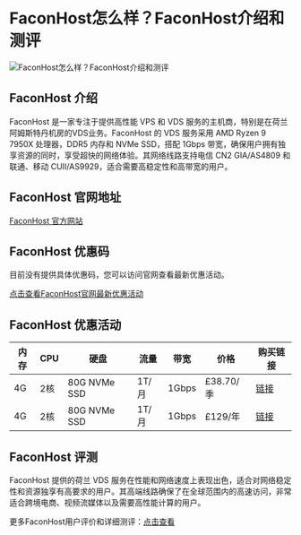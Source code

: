 # FaconHost怎么样？FaconHost介绍和测评

![FaconHost怎么样？FaconHost介绍和测评](https://github.com/user-attachments/assets/4926990b-9a75-4736-8508-55deeb970e82)

## FaconHost 介绍
FaconHost 是一家专注于提供高性能 VPS 和 VDS 服务的主机商，特别是在荷兰阿姆斯特丹机房的VDS业务。FaconHost 的 VDS 服务采用 AMD Ryzen 9 7950X 处理器，DDR5 内存和 NVMe SSD，搭配 1Gbps 带宽，确保用户拥有独享资源的同时，享受超快的网络体验。其网络线路支持电信 CN2 GIA/AS4809 和联通、移动 CUII/AS9929，适合需要高稳定性和高带宽的用户。

## FaconHost 官网地址
[FaconHost 官方网站](https://client.faconhost.com/order/forms/a/MjYx)

## FaconHost 优惠码
目前没有提供具体优惠码，您可以访问官网查看最新优惠活动。

[点击查看FaconHost官网最新优惠活动](https://client.faconhost.com/order/forms/a/MjYx)

## FaconHost 优惠活动

| 内存 | CPU  | 硬盘   | 流量   | 带宽    | 价格       | 购买链接 |
|------|------|--------|--------|---------|------------|----------|
| 4G   | 2核  | 80G NVMe SSD | 1T/月  | 1Gbps  | £38.70/季  | [链接](https://client.faconhost.com/order/main/packages/KVM-VDS/?group_id=10&a=MjYx) |
| 4G   | 2核  | 80G NVMe SSD | 1T/月  | 1Gbps  | £129/年   | [链接](https://client.faconhost.com/order/main/packages/KVM-VDS/?group_id=10&a=MjYx) |

## FaconHost 评测
FaconHost 提供的荷兰 VDS 服务在性能和网络速度上表现出色，适合对网络稳定性和资源独享有高要求的用户。其高端线路确保了在全球范围内的高速访问，非常适合跨境电商、视频流媒体以及需要高性能计算的用户。

更多FaconHost用户评价和详细测评：[点击查看](https://client.faconhost.com/order/forms/a/MjYx)
